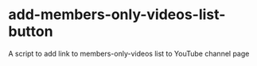 # add-members-only-videos-list-button
A script to add link to members-only-videos list to YouTube channel page
